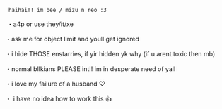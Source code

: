 
     haihai!! im bee / mizu n reo :3
⁠
・⁠a4p or use they/it/xe
⁠



・ask me for object limit and youll get ignored
⁠


・⁠i hide THOSE enstarries, if yir hidden yk why (if u arent toxic then mb)
⁠


・normal bllkians PLEASE int!! im in desperate need of yall
⁠


・⁠i love my failure of a husband ♡

⁠・⁠ i have no idea how to work this 👍
